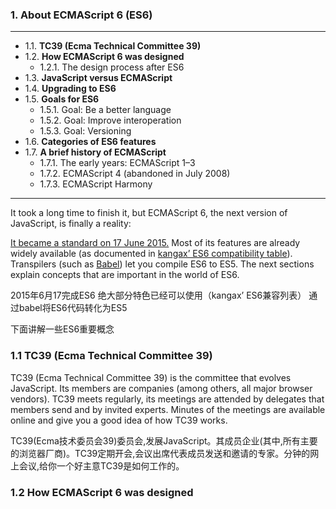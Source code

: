 ### 1. About ECMAScript 6 (ES6)
---
* 1.1. **TC39 (Ecma Technical Committee 39)**
* 1.2. **How ECMAScript 6 was designed**
    * 1.2.1. The design process after ES6
* 1.3. **JavaScript versus ECMAScript**
* 1.4. **Upgrading to ES6**
* 1.5. **Goals for ES6**
    * 1.5.1. Goal: Be a better language
    * 1.5.2. Goal: Improve interoperation
    * 1.5.3. Goal: Versioning
* 1.6. **Categories of ES6 features**
* 1.7. **A brief history of ECMAScript**
    * 1.7.1. The early years: ECMAScript 1–3
    * 1.7.2. ECMAScript 4 (abandoned in July 2008)
    * 1.7.3. ECMAScript Harmony

---

It took a long time to finish it, but ECMAScript 6, the next version of JavaScript, is finally a reality:

[It became a standard on 17 June 2015.](http://www.ecma-international.org/news/Publication%20of%20ECMA-262%206th%20edition.htm)
Most of its features are already widely available (as documented in [kangax’ ES6 compatibility table](http://kangax.github.io/compat-table/es6/)).
Transpilers (such as [Babel](https://babeljs.io/)) let you compile ES6 to ES5.
The next sections explain concepts that are important in the world of ES6.

2015年6月17完成ES6 绝大部分特色已经可以使用（kangax’ ES6兼容列表） 通过babel将ES6代码转化为ES5

下面讲解一些ES6重要概念

### 1.1 TC39 (Ecma Technical Committee 39)


TC39 (Ecma Technical Committee 39) is the committee that evolves JavaScript. Its members are companies (among others, all major browser vendors). TC39 meets regularly, its meetings are attended by delegates that members send and by invited experts. Minutes of the meetings are available online and give you a good idea of how TC39 works.


TC39(Ecma技术委员会39)委员会,发展JavaScript。其成员企业(其中,所有主要的浏览器厂商)。TC39定期开会,会议出席代表成员发送和邀请的专家。分钟的网上会议,给你一个好主意TC39是如何工作的。

### 1.2 How ECMAScript 6 was designed 

